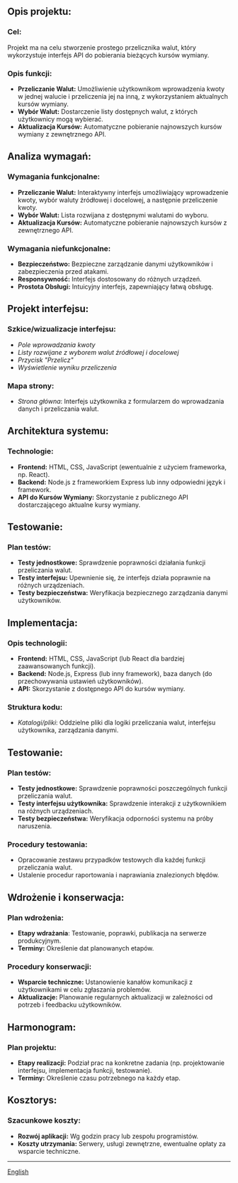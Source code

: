 ## Opis projektu:

### Cel:

Projekt ma na celu stworzenie prostego przelicznika walut, który wykorzystuje interfejs API do pobierania bieżących kursów wymiany.

### Opis funkcji:

- **Przeliczanie Walut:** Umożliwienie użytkownikom wprowadzenia kwoty w jednej walucie i przeliczenia jej na inną, z wykorzystaniem aktualnych kursów wymiany.
- **Wybór Walut:** Dostarczenie listy dostępnych walut, z których użytkownicy mogą wybierać.
- **Aktualizacja Kursów:** Automatyczne pobieranie najnowszych kursów wymiany z zewnętrznego API.

## Analiza wymagań:

### Wymagania funkcjonalne:

- **Przeliczanie Walut:** Interaktywny interfejs umożliwiający wprowadzenie kwoty, wybór waluty źródłowej i docelowej, a następnie przeliczenie kwoty.
- **Wybór Walut:** Lista rozwijana z dostępnymi walutami do wyboru.
- **Aktualizacja Kursów:** Automatyczne pobieranie najnowszych kursów z zewnętrznego API.

### Wymagania niefunkcjonalne:

- **Bezpieczeństwo:** Bezpieczne zarządzanie danymi użytkowników i zabezpieczenia przed atakami.
- **Responsywność:** Interfejs dostosowany do różnych urządzeń.
- **Prostota Obsługi:** Intuicyjny interfejs, zapewniający łatwą obsługę.

## Projekt interfejsu:

### Szkice/wizualizacje interfejsu:

- *Pole wprowadzania kwoty*
- *Listy rozwijane z wyborem walut źródłowej i docelowej*
- *Przycisk "Przelicz"*
- *Wyświetlenie wyniku przeliczenia*

### Mapa strony:

- *Strona główna*: Interfejs użytkownika z formularzem do wprowadzania danych i przeliczania walut.

## Architektura systemu:

### Technologie:

- **Frontend:** HTML, CSS, JavaScript (ewentualnie z użyciem frameworka, np. React).
- **Backend:** Node.js z frameworkiem Express lub inny odpowiedni język i framework.
- **API do Kursów Wymiany:** Skorzystanie z publicznego API dostarczającego aktualne kursy wymiany.

## Testowanie:

### Plan testów:

- **Testy jednostkowe:** Sprawdzenie poprawności działania funkcji przeliczania walut.
- **Testy interfejsu:** Upewnienie się, że interfejs działa poprawnie na różnych urządzeniach.
- **Testy bezpieczeństwa:** Weryfikacja bezpiecznego zarządzania danymi użytkowników.

## Implementacja:

### Opis technologii:

- **Frontend:** HTML, CSS, JavaScript (lub React dla bardziej zaawansowanych funkcji).
- **Backend:** Node.js, Express (lub inny framework), baza danych (do przechowywania ustawień użytkowników).
- **API:** Skorzystanie z dostępnego API do kursów wymiany.

### Struktura kodu:

- *Katalogi/pliki*: Oddzielne pliki dla logiki przeliczania walut, interfejsu użytkownika, zarządzania danymi.

## Testowanie:

### Plan testów:

- **Testy jednostkowe:** Sprawdzenie poprawności poszczególnych funkcji przeliczania walut.
- **Testy interfejsu użytkownika:** Sprawdzenie interakcji z użytkownikiem na różnych urządzeniach.
- **Testy bezpieczeństwa:** Weryfikacja odporności systemu na próby naruszenia.

### Procedury testowania:

- Opracowanie zestawu przypadków testowych dla każdej funkcji przeliczania walut.
- Ustalenie procedur raportowania i naprawiania znalezionych błędów.

## Wdrożenie i konserwacja:

### Plan wdrożenia:

- **Etapy wdrażania**: Testowanie, poprawki, publikacja na serwerze produkcyjnym.
- **Terminy:** Określenie dat planowanych etapów.

### Procedury konserwacji:

- **Wsparcie techniczne:** Ustanowienie kanałów komunikacji z użytkownikami w celu zgłaszania problemów.
- **Aktualizacje:** Planowanie regularnych aktualizacji w zależności od potrzeb i feedbacku użytkowników.

## Harmonogram:

### Plan projektu:

- **Etapy realizacji:** Podział prac na konkretne zadania (np. projektowanie interfejsu, implementacja funkcji, testowanie).
- **Terminy:** Określenie czasu potrzebnego na każdy etap.

## Kosztorys:

### Szacunkowe koszty:

- **Rozwój aplikacji:** Wg godzin pracy lub zespołu programistów.
- **Koszty utrzymania:** Serwery, usługi zewnętrzne, ewentualne opłaty za wsparcie techniczne.

---
[English](README.md)